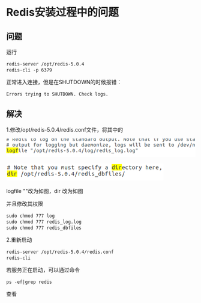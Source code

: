 # Redis安装过程中的问题

## 问题

运行

```shell
redis-server /opt/redis-5.0.4
redis-cli -p 6379
```

正常进入连接，但是在SHUTDOWN的时候报错：

```shell
Errors trying to SHUTDOWN. Check logs.
```

## 解决

1.修改/opt/redis-5.0.4/redis.conf文件，将其中的

![](./img/error1.png)

![](./img/error2.png)

logfile ""改为如图，dir 改为如图

并且修改其权限

```shell
sudo chmod 777 log
sudo chmod 777 redis_log.log
sudo chmod 777 redis_dbfiles
```

2.重新启动

```shell
redis-server /opt/redis-5.0.4/redis.conf
redis-cli
```

若服务正在启动，可以通过命令

```shell
ps -ef|grep redis
```

查看
